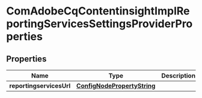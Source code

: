 

# ComAdobeCqContentinsightImplReportingServicesSettingsProviderProperties

## Properties

Name | Type | Description | Notes
------------ | ------------- | ------------- | -------------
**reportingservicesUrl** | [**ConfigNodePropertyString**](ConfigNodePropertyString.md) |  |  [optional]



